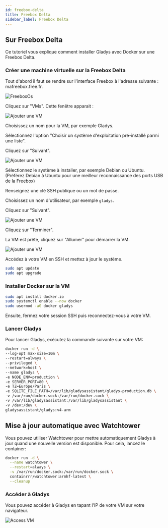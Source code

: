 ```yaml
---
id: freebox-delta
title: Freebox Delta
sidebar_label: Freebox Delta
---
```


## Sur Freebox Delta

Ce tutoriel vous explique comment installer Gladys avec Docker sur une Freebox Delta.

### Créer une machine virtuelle sur la Freebox Delta

Tout d'abord il faut se rendre sur l'interface Freebox à l'adresse suivante : mafreebox.free.fr.

<img src="/fr/img/docs/installation/freebox-delta/freeboxos.PNG" alt="FreeboxOs"  />

Cliquez sur "VMs". Cette fenêtre apparait :

<img src="/fr/img/docs/installation/freebox-delta/add-vm.PNG" alt="Ajouter une VM"  />

Choisissez un nom pour la VM, par exemple Gladys.

Sélectionnez l'option "Choisir un système d'exploitation pré-installé parmi une liste".

Cliquez sur "Suivant".

<img src="/fr/img/docs/installation/freebox-delta/add-vm-2.PNG" alt="Ajouter une VM"  />

Sélectionnez le système à installer, par exemple Debian ou Ubuntu.
(Préférez Debian à Ubuntu pour une meilleur reconnaissance des ports USB de la Freebox)

Renseignez une clé SSH publique ou un mot de passe.

Choisissez un nom d'utilisateur, par exemple `gladys`.

Cliquez sur "Suivant".

<img src="/fr/img/docs/installation/freebox-delta/add-vm-3.PNG" alt="Ajouter une VM"  />

Cliquez sur "Terminer".

La VM est prête, cliquez sur "Allumer" pour démarrer la VM.

<img src="/fr/img/docs/installation/freebox-delta/start-vm.PNG" alt="Ajouter une VM"  />

Accédez à votre VM en SSH et mettez à jour le système.

```bash
sudo apt update
sudo apt upgrade
```

### Installer Docker sur la VM

```bash
sudo apt install docker.io
sudo systemctl enable --now docker
sudo usermod -aG docker gladys
```

Ensuite, fermez votre session SSH puis reconnectez-vous à votre VM.

### Lancer Gladys

Pour lancer Gladys, exécutez la commande suivante sur votre VM:

```bash
docker run -d \
--log-opt max-size=10m \
--restart=always \
--privileged \
--network=host \
--name gladys \
-e NODE_ENV=production \
-e SERVER_PORT=80 \
-e TZ=Europe/Paris \
-e SQLITE_FILE_PATH=/var/lib/gladysassistant/gladys-production.db \
-v /var/run/docker.sock:/var/run/docker.sock \
-v /var/lib/gladysassistant:/var/lib/gladysassistant \
-v /dev:/dev \
gladysassistant/gladys:v4-arm
```

## Mise à jour automatique avec Watchtower

Vous pouvez utiliser Watchtower pour mettre automatiquement Gladys à jour quand une nouvelle version est disponible. Pour cela, lancez le container:

```bash
docker run -d \
  --name watchtower \
  --restart=always \
  -v /var/run/docker.sock:/var/run/docker.sock \
  containrrr/watchtower:armhf-latest \
  --cleanup
```

### Accéder à Gladys

Vous pouvez accéder à Gladys en tapant l'IP de votre VM sur votre navigateur.

<img src="/fr/img/docs/installation/freebox-delta/freebox-vm-success.PNG" alt="Access VM"  />
